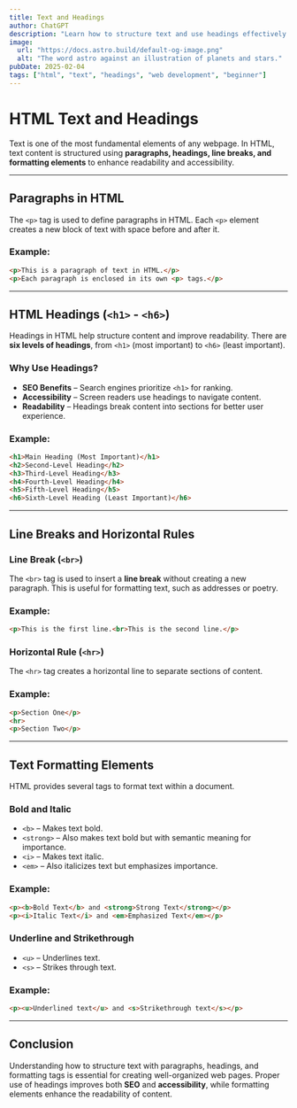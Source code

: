 ```yaml
---
title: Text and Headings  
author: ChatGPT  
description: "Learn how to structure text and use headings effectively in HTML."  
image:  
  url: "https://docs.astro.build/default-og-image.png"  
  alt: "The word astro against an illustration of planets and stars."  
pubDate: 2025-02-04  
tags: ["html", "text", "headings", "web development", "beginner"]  
---
```


# HTML Text and Headings  

Text is one of the most fundamental elements of any webpage. In HTML, text content is structured using **paragraphs, headings, line breaks, and formatting elements** to enhance readability and accessibility.  

---

## Paragraphs in HTML  

The `<p>` tag is used to define paragraphs in HTML. Each `<p>` element creates a new block of text with space before and after it.  

### Example:  

```html
<p>This is a paragraph of text in HTML.</p>
<p>Each paragraph is enclosed in its own <p> tags.</p>
```

---

## HTML Headings (`<h1>` - `<h6>`)  

Headings in HTML help structure content and improve readability. There are **six levels of headings**, from `<h1>` (most important) to `<h6>` (least important).  

### Why Use Headings?  

- **SEO Benefits** – Search engines prioritize `<h1>` for ranking.  
- **Accessibility** – Screen readers use headings to navigate content.  
- **Readability** – Headings break content into sections for better user experience.  

### Example:  

```html
<h1>Main Heading (Most Important)</h1>
<h2>Second-Level Heading</h2>
<h3>Third-Level Heading</h3>
<h4>Fourth-Level Heading</h4>
<h5>Fifth-Level Heading</h5>
<h6>Sixth-Level Heading (Least Important)</h6>
```

---

## Line Breaks and Horizontal Rules  

### Line Break (`<br>`)  

The `<br>` tag is used to insert a **line break** without creating a new paragraph. This is useful for formatting text, such as addresses or poetry.  

### Example:  

```html
<p>This is the first line.<br>This is the second line.</p>
```

### Horizontal Rule (`<hr>`)  

The `<hr>` tag creates a horizontal line to separate sections of content.  

### Example:  

```html
<p>Section One</p>
<hr>
<p>Section Two</p>
```

---

## Text Formatting Elements  

HTML provides several tags to format text within a document.  

### Bold and Italic  

- `<b>` – Makes text bold.  
- `<strong>` – Also makes text bold but with semantic meaning for importance.  
- `<i>` – Makes text italic.  
- `<em>` – Also italicizes text but emphasizes importance.  

### Example:  

```html
<p><b>Bold Text</b> and <strong>Strong Text</strong></p>
<p><i>Italic Text</i> and <em>Emphasized Text</em></p>
```

### Underline and Strikethrough  

- `<u>` – Underlines text.  
- `<s>` – Strikes through text.  

### Example:  

```html
<p><u>Underlined text</u> and <s>Strikethrough text</s></p>
```

---

## Conclusion  

Understanding how to structure text with paragraphs, headings, and formatting tags is essential for creating well-organized web pages. Proper use of headings improves both **SEO** and **accessibility**, while formatting elements enhance the readability of content.  

